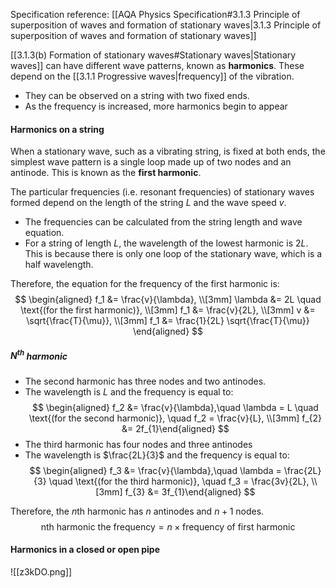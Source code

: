 Specification reference: [[AQA Physics Specification#3.1.3 Principle of superposition of waves and formation of stationary waves|3.1.3 Principle of superposition of waves and formation of stationary waves]]

[[3.1.3(b) Formation of stationary waves#Stationary waves|Stationary waves]] can have different wave patterns, known as **harmonics**. These depend on the [[3.1.1 Progressive waves|frequency]] of the vibration.

- They can be observed on a string with two fixed ends.
- As the frequency is increased, more harmonics begin to appear

#### Harmonics on a string
When a stationary wave, such as a vibrating string, is fixed at both ends, the simplest wave pattern is a single loop made up of two nodes and an antinode. This is known as the **first harmonic**.

The particular frequencies (i.e. resonant frequencies) of stationary waves formed depend on the length of the string $L$ and the wave speed $v$. 
- The frequencies can be calculated from the string length and wave equation. 
- For a string of length $L$, the wavelength of the lowest harmonic is $2L$. This is because there is only one loop of the stationary wave, which is a half wavelength.

Therefore, the equation for the frequency of the first harmonic is:
$$ \begin{aligned} f_1 &= \frac{v}{\lambda}, \\[3mm] \lambda &= 2L \quad \text{(for the first harmonic)}, \\[3mm] f_1 &= \frac{v}{2L}, \\[3mm] v &= \sqrt{\frac{T}{\mu}}, \\[3mm] f_1 &= \frac{1}{2L} \sqrt{\frac{T}{\mu}} \end{aligned} $$
##### $\text{N}^{\text{th}}$ harmonic
- The second harmonic has three nodes and two antinodes.
- The wavelength is $L$ and the frequency is equal to:
$$ \begin{aligned} f_2 &= \frac{v}{\lambda},\quad \lambda = L \quad \text{(for the second harmonic)}, \quad f_2 = \frac{v}{L}, \\[3mm] f_{2} &= 2f_{1}\end{aligned} $$
- The third harmonic has four nodes and three antinodes
- The wavelength is $\frac{2L}{3}$ and the frequency is equal to:
$$ \begin{aligned} f_3 &= \frac{v}{\lambda},\quad \lambda = \frac{2L}{3} \quad \text{(for the third harmonic)}, \quad f_3 = \frac{3v}{2L}, \\[3mm] f_{3} &= 3f_{1}\end{aligned} $$

Therefore, the $n$th harmonic has $n$ antinodes and $n+1$ nodes.
$$\text{nth harmonic the frequency} = n \times \text{frequency of first harmonic}$$
#### Harmonics in a closed or open pipe
![[z3kDO.png]]